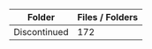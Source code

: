 | Folder       |   Files / Folders |
|--------------|-------------------|
| Discontinued |               172 |